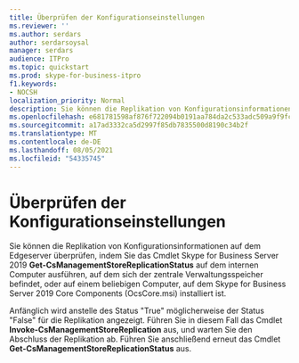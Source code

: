 ```yaml
---
title: Überprüfen der Konfigurationseinstellungen
ms.reviewer: ''
ms.author: serdars
author: serdarsoysal
manager: serdars
audience: ITPro
ms.topic: quickstart
ms.prod: skype-for-business-itpro
f1.keywords:
- NOCSH
localization_priority: Normal
description: Sie können die Replikation von Konfigurationsinformationen auf dem Edgeserver überprüfen, indem Sie das Cmdlet Skype for Business Server 2019 Get-CsManagementStoreReplicationStatus auf dem internen Computer ausführen, auf dem sich der zentrale Verwaltungsspeicher befindet, oder auf einem beliebigen Domänencomputer, auf dem Skype for Business Server 2019 Core Components (OcsCore.msi) installiert ist.
ms.openlocfilehash: e681781598af876f722094b0191aa784da2c533adc509a9f9fc4fad96fa4db4c
ms.sourcegitcommit: a17ad3332ca5d2997f85db7835500d8190c34b2f
ms.translationtype: MT
ms.contentlocale: de-DE
ms.lasthandoff: 08/05/2021
ms.locfileid: "54335745"
---
```

# <a name="verify-configuration-settings"></a>Überprüfen der Konfigurationseinstellungen

Sie können die Replikation von Konfigurationsinformationen auf dem Edgeserver überprüfen, indem Sie das Cmdlet Skype for Business Server 2019 **Get-CsManagementStoreReplicationStatus** auf dem internen Computer ausführen, auf dem sich der zentrale Verwaltungsspeicher befindet, oder auf einem beliebigen Computer, auf dem Skype for Business Server 2019 Core Components (OcsCore.msi) installiert ist. 
  
Anfänglich wird anstelle des Status "True" möglicherweise der Status "False" für die Replikation angezeigt. Führen Sie in diesem Fall das Cmdlet **Invoke-CsManagementStoreReplication** aus, und warten Sie den Abschluss der Replikation ab. Führen Sie anschließend erneut das Cmdlet **Get-CsManagementStoreReplicationStatus** aus. 
  

